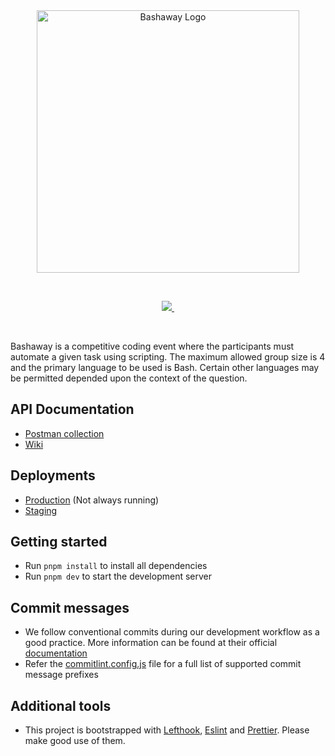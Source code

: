 <br/>

<br/>

<p align="center">
  <img src="https://github.com/sliit-foss/bashaway-official/assets/73662613/c15f7a94-592b-410f-b581-c98d25a9ca42" width="420" alt="Bashaway Logo"/>
</p>

<br/>

<p align="center">
  <a aria-label="SLIIT FOSS logo" href="https://sliitfoss.org">
    <img src="https://img.shields.io/badge/Made_by_the_SLIIT_FOSS_Community-blue">
  </a>
  <a aria-label="License" href="https://github.com/sliit-foss/bashaway-backend/blob/main/LICENSE">
    <img alt="" src="https://img.shields.io/badge/License-MIT-yellow.svg">
  </a>
</p>

<br/>

Bashaway is a competitive coding event where the participants must automate a given task using scripting. The maximum allowed group size is 4 and the primary language to be used is Bash. Certain other languages may be permitted depended upon the context of the question.

## API Documentation

- [Postman collection](https://documenter.getpostman.com/view/13842706/2s9XxsWcDC)
- [Wiki](https://github.com/sliit-foss/bashaway-backend/wiki)

## Deployments

- [Production](https://api.bashaway.sliitfoss.org) (Not always running)
- [Staging](https://api.staging.bashaway.sliitfoss.org)

## Getting started

- Run `pnpm install` to install all dependencies
- Run `pnpm dev` to start the development server

## Commit messages

- We follow conventional commits during our development workflow as a good practice. More information can be found at their official [documentation](https://www.conventionalcommits.org/en/v1.0.0-beta.4/#examples)
- Refer the [commitlint.config.js](https://github.com/sliit-foss/bashaway-backend/blob/main/commitlint.config.cjs) file for a full list of supported commit message prefixes

## Additional tools

- This project is bootstrapped with [Lefthook](https://evilmartians.com/opensource/lefthook), [Eslint](https://eslint.org/) and [Prettier](https://prettier.io/). Please make good use of them.

<br/>
